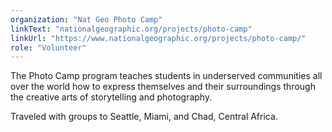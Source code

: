 ```yaml
---
organization: "Nat Geo Photo Camp"
linkText: "nationalgeographic.org/projects/photo-camp"
linkUrl: "https://www.nationalgeographic.org/projects/photo-camp/"
role: "Volunteer"
---
```


The Photo Camp program teaches students in underserved communities all over the world how to express themselves and their surroundings through the creative arts of storytelling and photography.

Traveled with groups to Seattle, Miami, and Chad, Central Africa.
